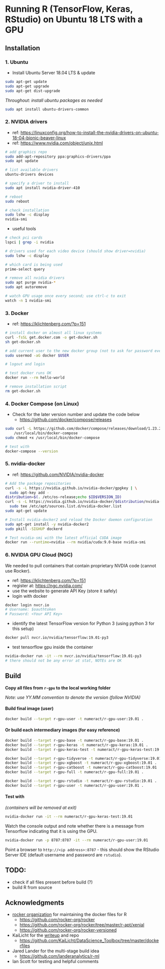 # Running R (TensorFlow, Keras, RStudio) on Ubuntu 18 LTS with a GPU


## Installation


### 1. Ubuntu

- Install Ubuntu Server 18.04 LTS & update

```sh
sudo apt-get update
sudo apt-get upgrade
sudo apt-get dist-upgrade
```

_Throughout: install ubuntu packages as needed_

```sh
sudo apt install ubuntu-drivers-common
```


### 2. NVIDIA drivers

- ref: https://linuxconfig.org/how-to-install-the-nvidia-drivers-on-ubuntu-18-04-bionic-beaver-linux
- ref: https://www.nvidia.com/object/unix.html

```sh
# add graphics repo
sudo add-apt-repository ppa:graphics-drivers/ppa
sudo apt update

# list available drivers
ubuntu-drivers devices

# specify a driver to install
sudo apt install nvidia-driver-410

# reboot
sudo reboot

# check installation
sudo lshw -c display
nvidia-smi
```

- useful tools

```sh
# check pci cards
lspci | grep -i nvidia

# drivers used for each video device (should show driver=nvidia)
sudo lshw -c display

# which card is being used
prime-select query

# remove all nvidia drivers
sudo apt purge nvidia-*
sudo apt autoremove

# watch GPU usage once every second; use ctrl-c to exit
watch -n 1 nvidia-smi
```


### 3. Docker

- ref: https://klichtenberg.com/?p=151

```sh
# install docker on almost all linux systems
curl -fsSL get.docker.com -o get-docker.sh
sh get-docker.sh

# add current user to the new docker group (not to ask for password every time)
sudo usermod -aG docker $USER

# logout and login

# test docker runs OK
docker run --rm hello-world

# remove installation script
rm get-docker.sh
```


### 4. Docker Compose (on Linux)

- Check for the later version number and update the code below
    + https://github.com/docker/compose/releases

```sh
sudo curl -L https://github.com/docker/compose/releases/download/1.23.2/docker-compose-`uname -s`-`uname -m` -o \
    /usr/local/bin/docker-compose
sudo chmod +x /usr/local/bin/docker-compose

# test with
docker-compose --version
```


### 5. nvidia-docker

- ref: https://github.com/NVIDIA/nvidia-docker

```sh
# Add the package repositories
curl -s -L https://nvidia.github.io/nvidia-docker/gpgkey | \
  sudo apt-key add -
distribution=$(. /etc/os-release;echo $ID$VERSION_ID)
curl -s -L https://nvidia.github.io/nvidia-docker/$distribution/nvidia-docker.list | \
  sudo tee /etc/apt/sources.list.d/nvidia-docker.list
sudo apt-get update

# Install nvidia-docker2 and reload the Docker daemon configuration
sudo apt-get install -y nvidia-docker2
sudo pkill -SIGHUP dockerd

# Test nvidia-smi with the latest official CUDA image
docker run --runtime=nvidia --rm nvidia/cuda:9.0-base nvidia-smi
```


### 6. NVIDIA GPU Cloud (NGC)

We needed to pull containers that contain proprietary NVDIA code (cannot use Rocker).

- ref: https://klichtenberg.com/?p=151
- register at: https://ngc.nvidia.com/
- use the website to generate API Key (store it safely)
- login with docker

```sh
docker login nvcr.io
# Username: $oauthtoken
# Password: <Your API Key>
```

- identify the latest TensorFlow version for Python 3 (using python 3 for this setup)

```sh
docker pull nvcr.io/nvidia/tensorflow:19.01-py3
```

- test tensorflow gpu inside the container
```sh
nvidia-docker run -it --rm nvcr.io/nvidia/tensorflow:19.01-py3
# there should not be any error at stat, NOTEs are OK
```


## Build

**Copy all files from `r-gpu` to the local working folder**

*Note: use YY.MM convention to denote the version (follow NVIDIA)*

#### Build final image (user)

```sh
docker build --target r-gpu-user -t numeract/r-gpu-user:19.01 .
```

#### Or build each intermediary images (for easy reference)


```sh
docker build --target r-gpu-base -t numeract/r-gpu-base:19.01 .
docker build --target r-gpu-keras -t numeract/r-gpu-keras:19.01 .
docker build --target r-gpu-keras-test -t numeract/r-gpu-keras-test:19.01 .

docker build --target r-gpu-tidyverse -t numeract/r-gpu-tidyverse:19.01 .
docker build --target r-gpu-xgboost -t numeract/r-gpu-xgboost:19.01 .
docker build --target r-gpu-catboost -t numeract/r-gpu-catboost:19.01 .
docker build --target r-gpu-full -t numeract/r-gpu-full:19.01 .

docker build --target r-gpu-rstudio -t numeract/r-gpu-rstudio:19.01 .
docker build --target r-gpu-user -t numeract/r-gpu-user:19.01 .
```

#### Test with

_(containers will be removed at exit)_

```sh
nvidia-docker run -it --rm numeract/r-gpu-keras-test:19.01
```

Watch the console output and note whether there is a message from Tensorflow
indicating that it is using the GPU.


```sh
nvidia-docker run -p 8787:8787 -it --rm numeract/r-gpu-user:19.01
```

Point a browser to `http://<ip address>:8787` - this should show the RStudio
Server IDE (default username and password are `rstudio`).


## TODO:

- check if all files present before build (?)
- build R from source


## Acknowledgments

- [rocker organization](https://hub.docker.com/u/rocker) for maintaining the docker files for R
    + https://github.com/rocker-org/rocker
    + https://github.com/rocker-org/rocker/tree/master/r-apt/xenial
    + https://github.com/rocker-org/rocker-versioned
- KaiLicht for the [writeup](https://klichtenberg.com/?p=151) and repo
    + https://github.com/KaiLicht/DataScience_Toolbox/tree/master/dockerfiles
- Jared Lander for the multi-stage build idea
    + https://github.com/landeranalytics/r-ml
- Ian Scott for testing and helpful comments
